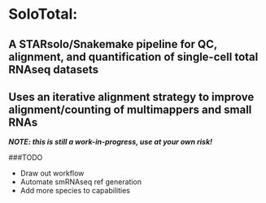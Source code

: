 # SoloTotal:
## A STARsolo/Snakemake pipeline for QC, alignment, and quantification of single-cell **total** RNAseq datasets
## Uses an iterative alignment strategy to improve alignment/counting of multimappers and small RNAs

***NOTE: this is still a work-in-progress, use at your own risk!***

###TODO
- Draw out workflow
- Automate smRNAseq ref generation
- Add more species to capabilities
